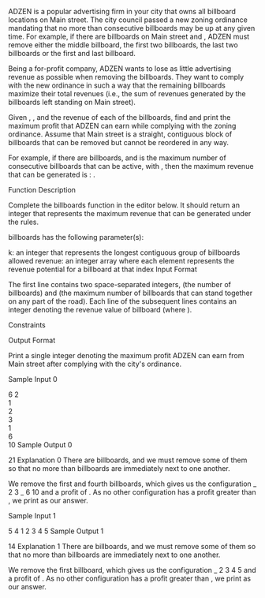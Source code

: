 ADZEN is a popular advertising firm in your city that owns all  billboard locations on Main street. The city council passed a new zoning ordinance mandating that no more than  consecutive billboards may be up at any given time. For example, if there are  billboards on Main street and , ADZEN must remove either the middle billboard, the first two billboards, the last two billboards or the first and last billboard.

Being a for-profit company, ADZEN wants to lose as little advertising revenue as possible when removing the billboards. They want to comply with the new ordinance in such a way that the remaining billboards maximize their total revenues (i.e., the sum of revenues generated by the billboards left standing on Main street).

Given , , and the revenue of each of the  billboards, find and print the maximum profit that ADZEN can earn while complying with the zoning ordinance. Assume that Main street is a straight, contiguous block of  billboards that can be removed but cannot be reordered in any way.

For example, if there are  billboards, and  is the maximum number of consecutive billboards that can be active, with , then the maximum revenue that can be generated is : .

Function Description

Complete the billboards function in the editor below. It should return an integer that represents the maximum revenue that can be generated under the rules.

billboards has the following parameter(s):

k: an integer that represents the longest contiguous group of billboards allowed
revenue: an integer array where each element represents the revenue potential for a billboard at that index
Input Format

The first line contains two space-separated integers,  (the number of billboards) and  (the maximum number of billboards that can stand together on any part of the road).
Each line  of the  subsequent lines contains an integer denoting the revenue value of billboard  (where ).

Constraints

Output Format

Print a single integer denoting the maximum profit ADZEN can earn from Main street after complying with the city's ordinance.

Sample Input 0

6 2   
1  
2  
3  
1  
6  
10 
Sample Output 0

21
Explanation 0
There are  billboards, and we must remove some of them so that no more than  billboards are immediately next to one another.

We remove the first and fourth billboards, which gives us the configuration _ 2 3 _ 6 10 and a profit of . As no other configuration has a profit greater than , we print  as our answer.

Sample Input 1

5 4
1
2
3
4
5
Sample Output 1

14
Explanation 1
There are  billboards, and we must remove some of them so that no more than  billboards are immediately next to one another.

We remove the first billboard, which gives us the configuration _ 2 3 4 5 and a profit of . As no other configuration has a profit greater than , we print  as our answer.
